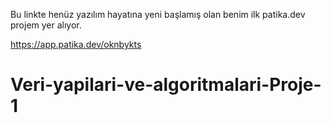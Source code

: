 Bu linkte henüz yazılım hayatına yeni başlamış olan benim ilk patika.dev projem yer alıyor.

https://app.patika.dev/oknbykts

# Veri-yapilari-ve-algoritmalari-Proje-1

